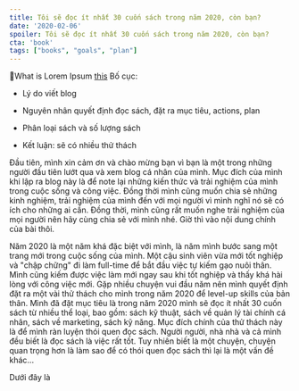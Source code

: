 ```yaml
---
title: Tôi sẽ đọc ít nhất 30 cuốn sách trong năm 2020, còn bạn?
date: '2020-02-06'
spoiler: Tôi sẽ đọc ít nhất 30 cuốn sách trong năm 2020, còn bạn?
cta: 'book'
tags: ["books", "goals", "plan"]
---
```


🤔What is Lorem Ipsum [this](/started-my-blog/)
Bố cục:

- Lý do viết blog

- Nguyên nhân quyết định đọc sách, đặt ra mục tiêu, actions, plan

- Phân loại sách và số lượng sách

- Kết luận: sẽ có nhiều thử thách

Đầu tiên, mình xin cảm ơn và chào mừng bạn vì bạn là một trong những người đầu tiên lướt qua và xem blog cá nhân của mình. Mục đích của mình khi lập ra blog này là để note lại những kiến thức và trải nghiệm của mình trong cuộc sống và công việc. Đồng thời mình cũng muốn chia sẻ những kinh nghiệm, trải nghiệm của mình đến với mọi người vì mình nghĩ nó sẽ có ích cho những ai cần. Đồng thời, mình cũng rất muốn nghe trải nghiệm của mọi người nên hãy cùng chia sẻ với mình nhé. Giờ thì vào nội dung chính của bài thôi.

Năm 2020 là một năm khá đặc biệt với mình, là năm mình bước sang một trang mới trong cuộc sống của mình. Một cậu sinh viên vừa mới tốt nghiệp và "chập chững" đi làm full-time để bắt đầu việc tự kiếm gạo nuôi thân. Mình cũng kiếm được việc làm mới ngay sau khi tốt nghiệp và thấy khá hài lòng với công việc mới. Gặp nhiều chuyện vui đầu năm nên mình quyết định đặt ra một vài thử thách cho mình trong năm 2020 để level-up skills của bản thân. Mình đã đặt mục tiêu là trong năm 2020 mình sẽ đọc ít nhất 30 cuốn sách từ nhiều thể loại, bao gồm: sách kỹ thuật, sách về quản lý tài chính cá nhân, sách về marketing, sách kỹ năng. Mục đích chính của thử thách này là để mình ràn luyện thói quen đọc sách. Người người, nhà nhà và cả mình đều biết là đọc sách là việc rất tốt. Tuy nhiên biết là một chuyện, chuyện quan trọng hơn là làm sao để có thói quen đọc sách thì lại là một vấn đề khác...

Dưới đây là
